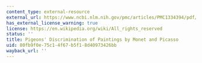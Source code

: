 ```yaml
---
content_type: external-resource
external_url: https://www.ncbi.nlm.nih.gov/pmc/articles/PMC1334394/pdf/jeabehav00221-0041.pdf
has_external_license_warning: true
license: https://en.wikipedia.org/wiki/All_rights_reserved
status: ''
title: Pigeons' Discrimination of Paintings by Monet and Picasso
uid: 80fb9f0e-75c1-4f67-b5f1-8d40973426bb
wayback_url: ''
---
```

